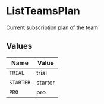 # ListTeamsPlan

Current subscription plan of the team


## Values

| Name      | Value     |
| --------- | --------- |
| `TRIAL`   | trial     |
| `STARTER` | starter   |
| `PRO`     | pro       |